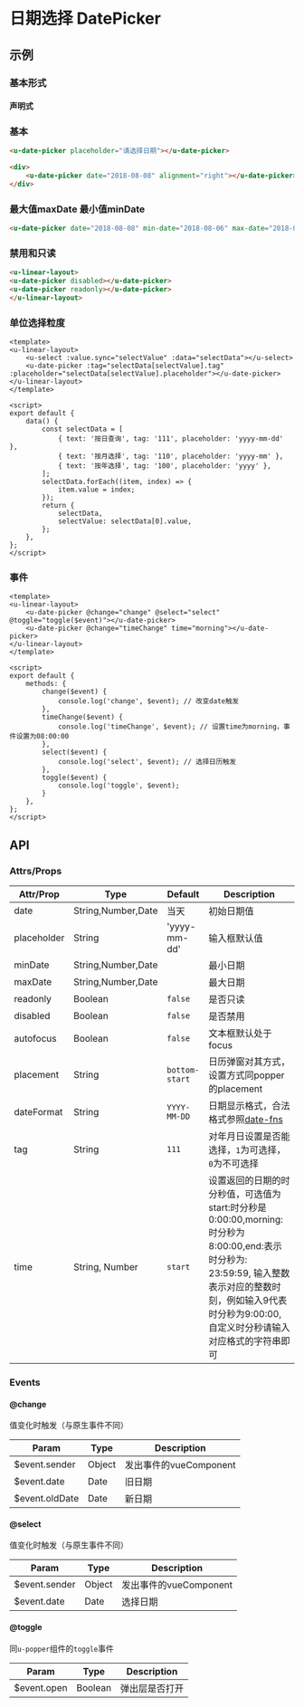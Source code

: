 # 日期选择 DatePicker

## 示例
### 基本形式

#### 声明式

### 基本
``` html
<u-date-picker placeholder="请选择日期"></u-date-picker>
```
``` html
<div>
    <u-date-picker date="2018-08-08" alignment="right"></u-date-picker>
</div>
```


### 最大值maxDate 最小值minDate
``` html
<u-date-picker date="2018-08-08" min-date="2018-08-06" max-date="2018-08-18"></u-date-picker>
```

### 禁用和只读
``` html
<u-linear-layout>
<u-date-picker disabled></u-date-picker>
<u-date-picker readonly></u-date-picker>
</u-linear-layout>
```

### 单位选择粒度
``` vue
<template>
<u-linear-layout>
    <u-select :value.sync="selectValue" :data="selectData"></u-select>
    <u-date-picker :tag="selectData[selectValue].tag" :placeholder="selectData[selectValue].placeholder"></u-date-picker>
</u-linear-layout>
</template>

<script>
export default {
    data() {
        const selectData = [
            { text: '按日查询', tag: '111', placeholder: 'yyyy-mm-dd' },
            { text: '按月选择', tag: '110', placeholder: 'yyyy-mm' },
            { text: '按年选择', tag: '100', placeholder: 'yyyy' },
        ];
        selectData.forEach((item, index) => {
            item.value = index;
        });
        return {
            selectData,
            selectValue: selectData[0].value,
        };
    },
};
</script>
```

### 事件
``` vue
<template>
<u-linear-layout>
    <u-date-picker @change="change" @select="select" @toggle="toggle($event)"></u-date-picker>
    <u-date-picker @change="timeChange" time="morning"></u-date-picker>
</u-linear-layout>
</template>

<script>
export default {
    methods: {
        change($event) {
            console.log('change', $event); // 改变date触发
        },
        timeChange($event) {
            console.log('timeChange', $event); // 设置time为morning，事件设置为08:00:00
        },
        select($event) {
        	console.log('select', $event); // 选择日历触发
        },
        toggle($event) {
        	console.log('toggle', $event);
        }
    },
};
</script>
```

## API
### Attrs/Props

| Attr/Prop | Type | Default | Description |
| --------- | ---- | ------- | ----------- |
| date | String,Number,Date | 当天 | 初始日期值 |
| placeholder | String | 'yyyy-mm-dd' | 输入框默认值 |
| minDate | String,Number,Date | | 最小日期 |
| maxDate | String,Number,Date | | 最大日期 |
| readonly | Boolean | `false` | 是否只读 |
| disabled | Boolean | `false` | 是否禁用 |
| autofocus | Boolean | `false` | 文本框默认处于focus |
| placement | String | `bottom-start` | 日历弹窗对其方式，设置方式同popper的placement |
| dateFormat | String | `YYYY-MM-DD` | 日期显示格式，合法格式参照[date-fns](https://date-fns.org/v1.29.0/docs/format) |
| tag | String | `111` | 对年月日设置是否能选择，`1`为可选择，`0`为不可选择 |
| time | String, Number | `start` | 设置返回的日期的时分秒值，可选值为start:时分秒是0:00:00,morning:时分秒为8:00:00,end:表示时分秒为: 23:59:59, 输入整数表示对应的整数时刻，例如输入9代表时分秒为9:00:00,自定义时分秒请输入对应格式的字符串即可 |

### Events

#### @change

值变化时触发（与原生事件不同）

| Param | Type | Description |
| ----- | ---- | ----------- |
| $event.sender | Object | 发出事件的vueComponent |
| $event.date | Date | 旧日期 |
| $event.oldDate | Date | 新日期 |

#### @select

值变化时触发（与原生事件不同）

| Param | Type | Description |
| ----- | ---- | ----------- |
| $event.sender | Object | 发出事件的vueComponent |
| $event.date | Date | 选择日期 |

#### @toggle
同`u-popper`组件的`toggle`事件

| Param | Type | Description |
| ----- | ---- | ----------- |
| $event.open | Boolean | 弹出层是否打开 |
